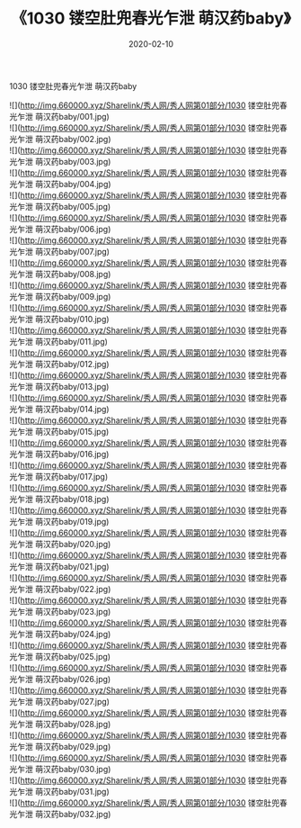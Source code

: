 ﻿---
layout: post
title:  《1030 镂空肚兜春光乍泄 萌汉药baby》
date:   2020-02-10
img: http://img.660000.xyz/Sharelink/秀人网/秀人网第01部分/1030 镂空肚兜春光乍泄 萌汉药baby/000.jpg
categories: [美女, 清纯, 唯美]
---

1030 镂空肚兜春光乍泄 萌汉药baby

  ![](http://img.660000.xyz/Sharelink/秀人网/秀人网第01部分/1030 镂空肚兜春光乍泄 萌汉药baby/001.jpg) <br> ![](http://img.660000.xyz/Sharelink/秀人网/秀人网第01部分/1030 镂空肚兜春光乍泄 萌汉药baby/002.jpg) <br> ![](http://img.660000.xyz/Sharelink/秀人网/秀人网第01部分/1030 镂空肚兜春光乍泄 萌汉药baby/003.jpg) <br> ![](http://img.660000.xyz/Sharelink/秀人网/秀人网第01部分/1030 镂空肚兜春光乍泄 萌汉药baby/004.jpg) <br> ![](http://img.660000.xyz/Sharelink/秀人网/秀人网第01部分/1030 镂空肚兜春光乍泄 萌汉药baby/005.jpg) <br> ![](http://img.660000.xyz/Sharelink/秀人网/秀人网第01部分/1030 镂空肚兜春光乍泄 萌汉药baby/006.jpg) <br> ![](http://img.660000.xyz/Sharelink/秀人网/秀人网第01部分/1030 镂空肚兜春光乍泄 萌汉药baby/007.jpg) <br> ![](http://img.660000.xyz/Sharelink/秀人网/秀人网第01部分/1030 镂空肚兜春光乍泄 萌汉药baby/008.jpg) <br> ![](http://img.660000.xyz/Sharelink/秀人网/秀人网第01部分/1030 镂空肚兜春光乍泄 萌汉药baby/009.jpg) <br> ![](http://img.660000.xyz/Sharelink/秀人网/秀人网第01部分/1030 镂空肚兜春光乍泄 萌汉药baby/010.jpg) <br> ![](http://img.660000.xyz/Sharelink/秀人网/秀人网第01部分/1030 镂空肚兜春光乍泄 萌汉药baby/011.jpg) <br> ![](http://img.660000.xyz/Sharelink/秀人网/秀人网第01部分/1030 镂空肚兜春光乍泄 萌汉药baby/012.jpg) <br> ![](http://img.660000.xyz/Sharelink/秀人网/秀人网第01部分/1030 镂空肚兜春光乍泄 萌汉药baby/013.jpg) <br> ![](http://img.660000.xyz/Sharelink/秀人网/秀人网第01部分/1030 镂空肚兜春光乍泄 萌汉药baby/014.jpg) <br> ![](http://img.660000.xyz/Sharelink/秀人网/秀人网第01部分/1030 镂空肚兜春光乍泄 萌汉药baby/015.jpg) <br> ![](http://img.660000.xyz/Sharelink/秀人网/秀人网第01部分/1030 镂空肚兜春光乍泄 萌汉药baby/016.jpg) <br> ![](http://img.660000.xyz/Sharelink/秀人网/秀人网第01部分/1030 镂空肚兜春光乍泄 萌汉药baby/017.jpg) <br> ![](http://img.660000.xyz/Sharelink/秀人网/秀人网第01部分/1030 镂空肚兜春光乍泄 萌汉药baby/018.jpg) <br> ![](http://img.660000.xyz/Sharelink/秀人网/秀人网第01部分/1030 镂空肚兜春光乍泄 萌汉药baby/019.jpg) <br> ![](http://img.660000.xyz/Sharelink/秀人网/秀人网第01部分/1030 镂空肚兜春光乍泄 萌汉药baby/020.jpg) <br> ![](http://img.660000.xyz/Sharelink/秀人网/秀人网第01部分/1030 镂空肚兜春光乍泄 萌汉药baby/021.jpg) <br> ![](http://img.660000.xyz/Sharelink/秀人网/秀人网第01部分/1030 镂空肚兜春光乍泄 萌汉药baby/022.jpg) <br> ![](http://img.660000.xyz/Sharelink/秀人网/秀人网第01部分/1030 镂空肚兜春光乍泄 萌汉药baby/023.jpg) <br> ![](http://img.660000.xyz/Sharelink/秀人网/秀人网第01部分/1030 镂空肚兜春光乍泄 萌汉药baby/024.jpg) <br> ![](http://img.660000.xyz/Sharelink/秀人网/秀人网第01部分/1030 镂空肚兜春光乍泄 萌汉药baby/025.jpg) <br> ![](http://img.660000.xyz/Sharelink/秀人网/秀人网第01部分/1030 镂空肚兜春光乍泄 萌汉药baby/026.jpg) <br> ![](http://img.660000.xyz/Sharelink/秀人网/秀人网第01部分/1030 镂空肚兜春光乍泄 萌汉药baby/027.jpg) <br> ![](http://img.660000.xyz/Sharelink/秀人网/秀人网第01部分/1030 镂空肚兜春光乍泄 萌汉药baby/028.jpg) <br> ![](http://img.660000.xyz/Sharelink/秀人网/秀人网第01部分/1030 镂空肚兜春光乍泄 萌汉药baby/029.jpg) <br> ![](http://img.660000.xyz/Sharelink/秀人网/秀人网第01部分/1030 镂空肚兜春光乍泄 萌汉药baby/030.jpg) <br> ![](http://img.660000.xyz/Sharelink/秀人网/秀人网第01部分/1030 镂空肚兜春光乍泄 萌汉药baby/031.jpg) <br> ![](http://img.660000.xyz/Sharelink/秀人网/秀人网第01部分/1030 镂空肚兜春光乍泄 萌汉药baby/032.jpg) <br>